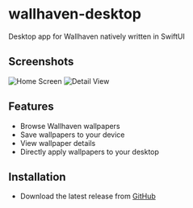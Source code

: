 # wallhaven-desktop
Desktop app for Wallhaven natively written in SwiftUI

## Screenshots

![Home Screen](assets/home.png)
![Detail View](assets/detailView.png)

## Features

- Browse Wallhaven wallpapers
- Save wallpapers to your device
- View wallpaper details
- Directly apply wallpapers to your desktop

## Installation

- Download the latest release from [GitHub](https://github.com/BennoCrafter/wallhaven-desktop/releases)
